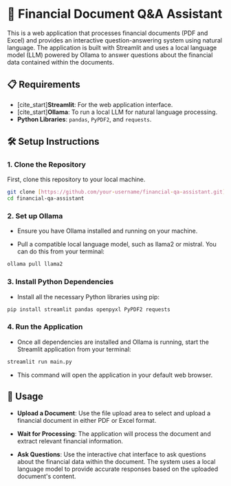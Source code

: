 # 📄 Financial Document Q&A Assistant

This is a web application that processes financial documents (PDF and Excel) and provides an interactive question-answering system using natural language. The application is built with Streamlit and uses a local language model (LLM) powered by Ollama to answer questions about the financial data contained within the documents.

## 📋 Requirements

- [cite_start]**Streamlit**: For the web application interface.
- [cite_start]**Ollama**: To run a local LLM for natural language processing.
- **Python Libraries**: `pandas`, `PyPDF2`, and `requests`.

## 🛠️ Setup Instructions

### 1. Clone the Repository

First, clone this repository to your local machine.

```bash
git clone [https://github.com/your-username/financial-qa-assistant.git](https://github.com/your-username/financial-qa-assistant.git)
cd financial-qa-assistant
```

### 2. Set up Ollama

- Ensure you have Ollama installed and running on your machine.

- Pull a compatible local language model, such as llama2 or mistral. You can do this from your terminal:

```bash
ollama pull llama2
```

### 3. Install Python Dependencies

- Install all the necessary Python libraries using pip:

```bash
pip install streamlit pandas openpyxl PyPDF2 requests
```

### 4. Run the Application

- Once all dependencies are installed and Ollama is running, start the Streamlit application from your terminal:

```bash
streamlit run main.py
```

- This command will open the application in your default web browser.

## 🚀 Usage

- **Upload a Document**: Use the file upload area to select and upload a financial document in either PDF or Excel format.

- **Wait for Processing**: The application will process the document and extract relevant financial information.

- **Ask Questions**: Use the interactive chat interface to ask questions about the financial data within the document. The system uses a local language model to provide accurate responses based on the uploaded document's content.
